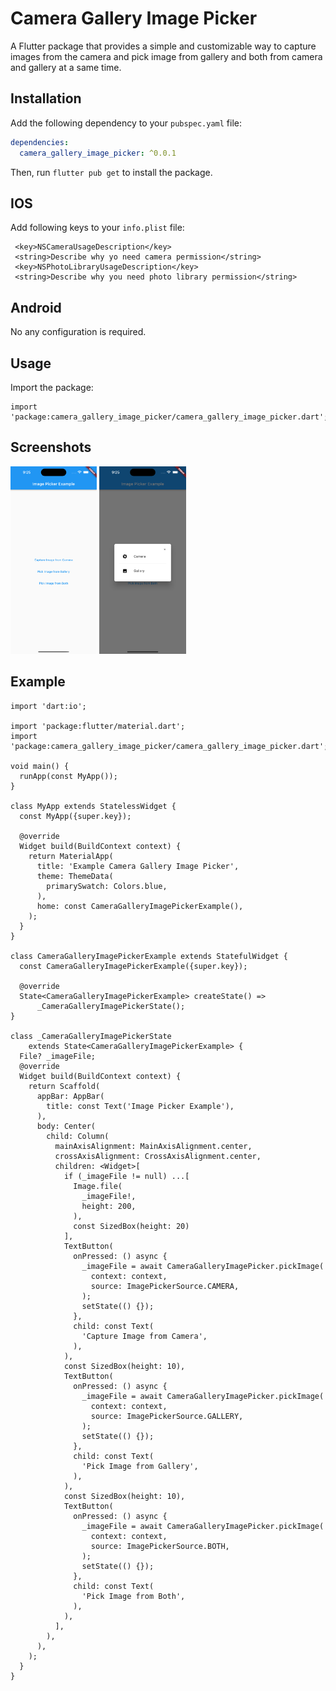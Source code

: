 # Camera Gallery Image Picker

A Flutter package that provides a simple and customizable way to capture images from the camera and pick image from gallery and both from camera and gallery at a same time.

## Installation

Add the following dependency to your `pubspec.yaml` file:

```yaml
dependencies:
  camera_gallery_image_picker: ^0.0.1
```

Then, run `flutter pub get` to install the package.

## IOS
Add following keys to your `info.plist` file:

```
 <key>NSCameraUsageDescription</key>
 <string>Describe why yo need camera permission</string>
 <key>NSPhotoLibraryUsageDescription</key>
 <string>Describe why you need photo library permission</string>
```

## Android
No any configuration is required.

## Usage
Import the package:
```
import 'package:camera_gallery_image_picker/camera_gallery_image_picker.dart';
```


## Screenshots
<img src="screenshots/1.png" height="300cm"/>
<img src="screenshots/2.png" height="300cm"/>

## Example
```
import 'dart:io';

import 'package:flutter/material.dart';
import 'package:camera_gallery_image_picker/camera_gallery_image_picker.dart';

void main() {
  runApp(const MyApp());
}

class MyApp extends StatelessWidget {
  const MyApp({super.key});

  @override
  Widget build(BuildContext context) {
    return MaterialApp(
      title: 'Example Camera Gallery Image Picker',
      theme: ThemeData(
        primarySwatch: Colors.blue,
      ),
      home: const CameraGalleryImagePickerExample(),
    );
  }
}

class CameraGalleryImagePickerExample extends StatefulWidget {
  const CameraGalleryImagePickerExample({super.key});

  @override
  State<CameraGalleryImagePickerExample> createState() =>
      _CameraGalleryImagePickerState();
}

class _CameraGalleryImagePickerState
    extends State<CameraGalleryImagePickerExample> {
  File? _imageFile;
  @override
  Widget build(BuildContext context) {
    return Scaffold(
      appBar: AppBar(
        title: const Text('Image Picker Example'),
      ),
      body: Center(
        child: Column(
          mainAxisAlignment: MainAxisAlignment.center,
          crossAxisAlignment: CrossAxisAlignment.center,
          children: <Widget>[
            if (_imageFile != null) ...[
              Image.file(
                _imageFile!,
                height: 200,
              ),
              const SizedBox(height: 20)
            ],
            TextButton(
              onPressed: () async {
                _imageFile = await CameraGalleryImagePicker.pickImage(
                  context: context,
                  source: ImagePickerSource.CAMERA,
                );
                setState(() {});
              },
              child: const Text(
                'Capture Image from Camera',
              ),
            ),
            const SizedBox(height: 10),
            TextButton(
              onPressed: () async {
                _imageFile = await CameraGalleryImagePicker.pickImage(
                  context: context,
                  source: ImagePickerSource.GALLERY,
                );
                setState(() {});
              },
              child: const Text(
                'Pick Image from Gallery',
              ),
            ),
            const SizedBox(height: 10),
            TextButton(
              onPressed: () async {
                _imageFile = await CameraGalleryImagePicker.pickImage(
                  context: context,
                  source: ImagePickerSource.BOTH,
                );
                setState(() {});
              },
              child: const Text(
                'Pick Image from Both',
              ),
            ),
          ],
        ),
      ),
    );
  }
}

```